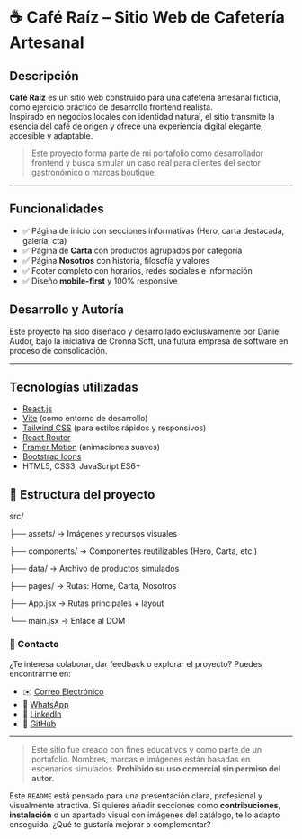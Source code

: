 # ☕ Café Raíz – Sitio Web de Cafetería Artesanal

## Descripción

**Café Raíz** es un sitio web construido para una cafetería artesanal ficticia, como ejercicio práctico de desarrollo frontend realista.  
Inspirado en negocios locales con identidad natural, el sitio transmite la esencia del café de origen y ofrece una experiencia digital elegante, accesible y adaptable.

> Este proyecto forma parte de mi portafolio como desarrollador frontend y busca simular un caso real para clientes del sector gastronómico o marcas boutique.

---

## Funcionalidades

- ✅ Página de inicio con secciones informativas (Hero, carta destacada, galería, cta)
- ✅ Página de **Carta** con productos agrupados por categoría
- ✅ Página **Nosotros** con historia, filosofía y valores
- ✅ Footer completo con horarios, redes sociales e información
- ✅ Diseño **mobile-first** y 100% responsive

## Desarrollo y Autoría
Este proyecto ha sido diseñado y desarrollado exclusivamente por Daniel Audor, bajo la iniciativa de Cronna Soft, una futura empresa de software en proceso de consolidación.

---

## Tecnologías utilizadas

- [React.js](https://reactjs.org/)
- [Vite](https://vitejs.dev/) (como entorno de desarrollo)
- [Tailwind CSS](https://tailwindcss.com/) (para estilos rápidos y responsivos)
- [React Router](https://reactrouter.com/)
- [Framer Motion](https://www.framer.com/motion/) (animaciones suaves)
- [Bootstrap Icons](https://icons.getbootstrap.com)
- HTML5, CSS3, JavaScript ES6+

## 📁 Estructura del proyecto

src/

├── assets/ → Imágenes y recursos visuales

├── components/ → Componentes reutilizables (Hero, Carta, etc.)

├── data/ → Archivo de productos simulados

├── pages/ → Rutas: Home, Carta, Nosotros

├── App.jsx → Rutas principales + layout

└── main.jsx → Enlace al DOM

### 📩 Contacto
¿Te interesa colaborar, dar feedback o explorar el proyecto? Puedes encontrarme en:

- ✉️ [Correo Electrónico](mailto:cronna2322@gmail.com)
- 💬 [WhatsApp](https://api.whatsapp.com/send?phone=573175403782)
- 🔗 [LinkedIn](https://linkedin.com/in/dannnor/)  
- 🐙 [GitHub](https://github.com/Cronna-soft/)  

---

> Este sitio fue creado con fines educativos y como parte de un portafolio. Nombres, marcas e imágenes están basadas en escenarios simulados. **Prohibido su uso comercial sin permiso del autor.**

Este `README` está pensado para una presentación clara, profesional y visualmente atractiva. Si quieres añadir secciones como **contribuciones**, **instalación** o un apartado visual con imágenes del catálogo, te lo adapto enseguida. ¿Qué te gustaría mejorar o complementar?
